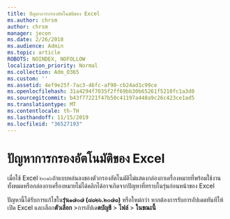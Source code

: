 ```yaml
---
title: ปัญหาการกรองอัตโนมัติของ Excel
ms.author: chrsm
author: chrsm
manager: jecon
ms.date: 2/26/2018
ms.audience: Admin
ms.topic: article
ROBOTS: NOINDEX, NOFOLLOW
localization_priority: Normal
ms.collection: Adm_O365
ms.custom: ''
ms.assetid: 4ef9e25f-7ac3-46fc-af90-cb24ad1c99ce
ms.openlocfilehash: 31a4294f7035f2ff69bb30b65261f5210fc1a3d0
ms.sourcegitcommit: b43f77221f47b50c41197a448a9c26c423ce1ad5
ms.translationtype: MT
ms.contentlocale: th-TH
ms.lasthandoff: 11/15/2019
ms.locfileid: "36527193"
---
```

# <a name="excel-autofilter-issue"></a>ปัญหาการกรองอัตโนมัติของ Excel

เมื่อใช้ Excel ๒๐๑๖ถ้าแบบหล่นลงของตัวกรองอัตโนมัติไม่แสดงกล่องกาเครื่องหมายที่พร้อมใช้งานทั้งหมดหรือกล่องกาเครื่องหมายไม่ได้คลิกได้อาจเกิดจากปัญหาที่ทราบในรุ่นก่อนหน้าของ Excel 
  
ปัญหานี้ได้รับการแก้ไขใน**รุ่น๑๗๐๗ (๘๓๒๖.๒๐๗๓)** หรือใหม่กว่า หากต้องการรับการอัปเดตทันทีให้เปิด Excel และเลือก**ตัวเลือก** \>การอัปเด**ตบัญชี** \> **ไฟล์** \> **ในขณะนี้**
  


